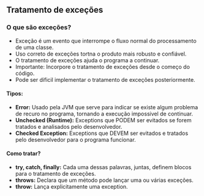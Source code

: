 ## Tratamento de exceções
### O que são exceções?
 - Exceção é um evento que interrompe o fluxo normal do processamento de uma classe.
 - Uso correto de exceções tortna o produto mais robusto e confiável. 
 - O tratamento de exceções ajuda o programa a continuar.
 - Importante: Incorpore o tratamento de exceções desde o começo do código.
 - Pode ser dificil implementar o tratamento de exceções posteriormente.

 #### Tipos:
  - **Error:** Usado pela JVM que serve para indicar se existe algum problema de recuro no programa, tornando a execução impossivel de continuar.
  - **Unchecked (Runtime):** Exceptions que PODEM ser evitados se forem tratados e analisados pelo desenvolvedor.
  - **Checked Exception:** Exceptions que DEVEM ser evitados e tratados pelo desenvolvedor para o programa funcionar.

 #### Como tratar?
 - **try, catch, finally:** Cada uma dessas palavras, juntas, definem blocos para o tratamento de exceções.
 - **throws:** Declara que um método pode lançar uma ou várias exceções.
 - **throw:** Lança explicitamente uma exception.